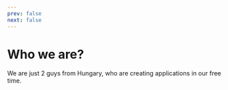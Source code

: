 ```yaml
---
prev: false
next: false
---
```

# Who we are?

We are just 2 guys from Hungary, who are creating applications in our free time.